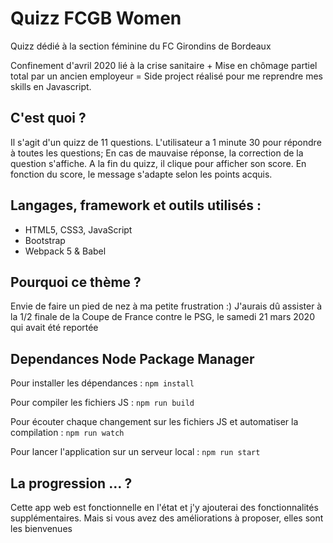 # Quizz FCGB Women
Quizz dédié à la section féminine du FC Girondins de Bordeaux

Confinement d'avril 2020 lié à la crise sanitaire + Mise en chômage partiel total par un ancien employeur = 
Side project réalisé pour me reprendre mes skills en Javascript.

## C'est quoi ?
Il s'agit d'un quizz de 11 questions.
L'utilisateur a 1 minute 30 pour répondre à toutes les questions;
En cas de mauvaise réponse, la correction de la question s'affiche.
A la fin du quizz, il clique pour afficher son score.
En fonction du score, le message s'adapte selon les points acquis.

## Langages, framework et outils utilisés : 
* HTML5, CSS3, JavaScript
* Bootstrap
* Webpack 5 & Babel

## Pourquoi ce thème ?
Envie de faire un pied de nez à ma petite frustration :) 
J'aurais dû assister à la 1/2 finale de la Coupe de France contre le PSG, le samedi 21 mars 2020 qui avait été reportée 

## Dependances Node Package Manager
Pour installer les dépendances : `npm install`

Pour compiler les fichiers JS : `npm run build`

Pour écouter chaque changement sur les fichiers JS et automatiser la compilation : `npm run watch`

Pour lancer l'application sur un serveur local : `npm run start`

## La progression … ?
Cette app web est fonctionnelle en l'état et j'y ajouterai des fonctionnalités supplémentaires.
Mais si vous avez des améliorations à proposer, elles sont les bienvenues
